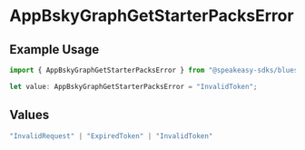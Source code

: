 # AppBskyGraphGetStarterPacksError

## Example Usage

```typescript
import { AppBskyGraphGetStarterPacksError } from "@speakeasy-sdks/bluesky/models/errors";

let value: AppBskyGraphGetStarterPacksError = "InvalidToken";
```

## Values

```typescript
"InvalidRequest" | "ExpiredToken" | "InvalidToken"
```
